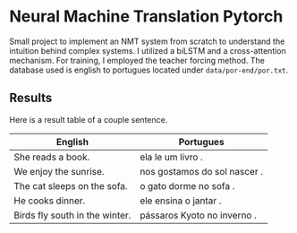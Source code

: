 # Neural Machine Translation Pytorch

Small project to implement an NMT system from scratch to understand the intuition behind complex systems. I utilized a biLSTM and a cross-attention mechanism. For training, I employed the teacher forcing method. The database used is english to portugues located under `data/por-end/por.txt`.


## Results

Here is a result table of a couple sentence. 

| English | Portugues |
| --- | ----------- |
| She reads a book. | ela le um livro . |
| We enjoy the sunrise. | nos gostamos do sol nascer . |
| The cat sleeps on the sofa. | o gato dorme no sofa . |
| He cooks dinner. | ele ensina o jantar . |
| Birds fly south in the winter. | pássaros Kyoto no inverno . |